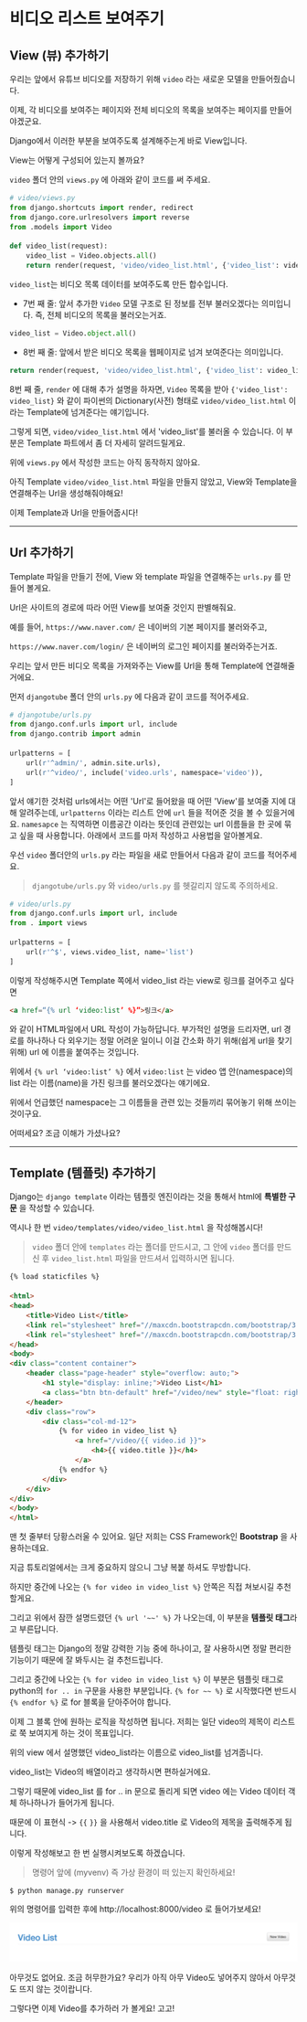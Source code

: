 # 비디오 리스트 보여주기

## View (뷰) 추가하기

우리는 앞에서 유튜브 비디오를 저장하기 위해 `video` 라는 새로운 모델을 만들어줬습니다.

이제, 각 비디오를 보여주는 페이지와 전체 비디오의 목록을 보여주는 페이지를 만들어야겠군요.

Django에서 이러한 부분을 보여주도록 설계해주는게 바로 View입니다.

View는 어떻게 구성되어 있는지 볼까요?

`video` 폴더 안의 `views.py` 에 아래와 같이 코드를 써 주세요.

```py
# video/views.py
from django.shortcuts import render, redirect
from django.core.urlresolvers import reverse
from .models import Video

def video_list(request):
    video_list = Video.objects.all()
    return render(request, 'video/video_list.html', {'video_list': video_list})
```

`video_list`는 비디오 목록 데이터를 보여주도록 만든 합수입니다.

- 7번 째 줄: 앞서 추가한 `Video` 모델 구조로 된 정보를 전부 불러오겠다는 의미입니다. 즉, 전체 비디오의 목록을 불러오는거죠.

```py
video_list = Video.object.all()
```

- 8번 째 줄: 앞에서 받은 비디오 목록을 웹페이지로 넘겨 보여준다는 의미입니다.

```py
return render(request, 'video/video_list.html', {'video_list': video_list})
```

8번 째 줄, `render` 에 대해 추가 설명을 하자면, `Video` 목록을 받아 `{'video_list': video_list}` 와 같이 파이썬의 Dictionary(사전) 형태로 `video/video_list.html` 이라는 Template에 넘겨준다는 얘기입니다. 

그렇게 되면, `video/video_list.html` 에서 'video_list'를 불러올 수 있습니다. 이 부분은 Template 파트에서 좀 더 자세히 알려드릴게요.

위에 `views.py` 에서 작성한 코드는 아직 동작하지 않아요. 

아직 Template `video/video_list.html` 파일을 만들지 않았고,  View와  Template을  연결해주는 Url을 생성해줘야해요!

이제 Template과 Url을 만들어줍시다!

---

## Url 추가하기

Template 파일을 만들기 전에, View 와 template 파일을 연결해주는 `urls.py` 를 만들어 볼게요.

Url은 사이트의 경로에 따라 어떤 View를 보여줄 것인지 판별해줘요.

예를 들어, `https://www.naver.com/` 은 네이버의 기본 페이지를 불러와주고,

`https://www.naver.com/login/` 은 네이버의 로그인 페이지를 불러와주는거죠.

우리는 앞서 만든 비디오 목록을 가져와주는 View를 Url을 통해 Template에 연결해줄거에요.

먼저 `djangotube` 폴더 안의 `urls.py` 에 다음과 같이 코드를 적어주세요.

```py
# djangotube/urls.py
from django.conf.urls import url, include
from django.contrib import admin

urlpatterns = [
    url(r'^admin/', admin.site.urls),
    url(r'^video/', include('video.urls', namespace='video')),
]
```

앞서 얘기한 것처럼 urls에서는 어떤 'Url'로 들어왔을 때 어떤 'View'를 보여줄 지에 대해 알려주는데, `urlpatterns` 이라는 리스트 안에 `url` 들을 적어준 것을 볼 수 있을거에요. `namesapce` 는 직역하면 이름공간 이라는 뜻인데 관련있는 url 이름들을 한 곳에 묶고 싶을 때 사용합니다. 아래에서 코드를 마저 작성하고 사용법을 알아볼게요.

우선 `video` 폴더안의 `urls.py` 라는 파일을 새로 만들어서 다음과 같이 코드를 적어주세요.

> `djangotube/urls.py` 와 `video/urls.py` 를 헷갈리지 않도록 주의하세요.

```py
# video/urls.py
from django.conf.urls import url, include
from . import views

urlpatterns = [
    url(r'^$', views.video_list, name='list')
]
```

이렇게 작성해주시면 Template 쪽에서 video_list 라는 view로 링크를 걸어주고 싶다면

```html
<a href=“{% url ‘video:list’ %}”>링크</a>
```

와 같이 HTML파일에서 URL 작성이 가능하답니다. 부가적인 설명을 드리자면, url 경로를 하나하나 다 외우기는 정말 어려운 일이니 이걸 간소화 하기 위해(쉽게 url을 찾기 위해) url 에 이름을 붙여주는 것입니다. 

위에서 `{% url ‘video:list’ %}` 에서  `video:list` 는 video 앱 안(namespace)의 list 라는 이름(name)을 가진 링크를 불러오겠다는 얘기에요.

위에서 언급했던 namespace는 그 이름들을 관련 있는 것들끼리 묶어놓기 위해 쓰이는 것이구요. 

어떠세요? 조금 이해가 가셨나요?

---

## Template (템플릿) 추가하기
Django는 `django template` 이라는 템플릿 엔진이라는 것을 통해서 html에 **특별한 구문** 을 작성할 수 있습니다.

역시나 한 번 `video/templates/video/video_list.html` 을 작성해봅시다!

> `video` 폴더 안에 `templates` 라는 폴더를 만드시고, 그 안에 `video` 폴더를 만드신 후 `video_list.html` 파일을 만드셔서 입력하시면 됩니다.

```html
{% load staticfiles %}

<html>
<head>
    <title>Video List</title>
    <link rel="stylesheet" href="//maxcdn.bootstrapcdn.com/bootstrap/3.2.0/css/bootstrap.min.css">
    <link rel="stylesheet" href="//maxcdn.bootstrapcdn.com/bootstrap/3.2.0/css/bootstrap-theme.min.css">
</head>
<body>
<div class="content container">
    <header class="page-header" style="overflow: auto;">
        <h1 style="display: inline;">Video List</h1>
        <a class="btn btn-default" href="/video/new" style="float: right;">New Video</a>
    </header>
    <div class="row">
        <div class="col-md-12">
            {% for video in video_list %}
                <a href="/video/{{ video.id }}">
                    <h4>{{ video.title }}</h4>
                </a>
            {% endfor %}
        </div>
    </div>
</div>
</body>
</html>
```

맨 첫 줄부터 당황스러울 수 있어요. 일단 저희는 CSS Framework인 **Bootstrap** 을 사용하는데요.

 지금 튜토리얼에서는 크게 중요하지 않으니 그냥 복붙 하셔도 무방합니다. 

하지만 중간에 나오는 `{% for video in video_list %}` 안쪽은 직접 쳐보시길 추천할게요.

그리고 위에서 잠깐 설명드렸던 `{% url '~~' %}` 가 나오는데, 이 부분을 **템플릿 태그**라고 부른답니다.

템플릿 태그는 Django의 정말 강력한 기능 중에 하나이고, 잘 사용하시면 정말 편리한 기능이기 때문에 잘 봐두시는 걸 추천드립니다.

그리고 중간에 나오는 `{% for video in video_list %}` 이 부분은 템플릿 태그로 python의 `for .. in` 구문을 사용한 부분입니다. `{% for ~~ %}` 로 시작했다면 반드시 `{% endfor %}` 로 for 블록을 닫아주어야 합니다.

이제 그 블록 안에 원하는 로직을 작성하면 됩니다. 저희는 일단 video의 제목이 리스트로 쭉 보여지게 하는 것이 목표입니다. 

위의 view 에서 설명했던 video_list라는 이름으로 video_list를 넘겨줍니다. 

video_list는 Video의 배열이라고 생각하시면 편하실거에요. 

그렇기 때문에 video_list 를 for .. in 문으로 돌리게 되면 video 에는 Video 데이터 객체 하나하나가 들어가게 됩니다. 

때문에 이 표현식 -> `{{` `}}` 을 사용해서 video.title 로 Video의 제목을 출력해주게 됩니다.

이렇게 작성해보고 한 번 실행시켜보도록 하겠습니다.

> 명령어 앞에 (myvenv) 즉 가상 환경이 떠 있는지 확인하세요!

```shell
$ python manage.py runserver
```

위의 명령어를 입력한 후에 http://localhost:8000/video 로 들어가보세요!

![](/assets/empty-video-list.png)

아무것도 없어요. 조금 허무한가요? 우리가 아직 아무 Video도 넣어주지 않아서 아무것도 뜨지 않는 것이랍니다.

그렇다면 이제 Video를 추가하러 가 볼게요! 고고!
